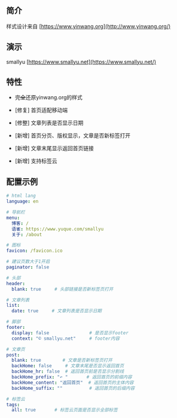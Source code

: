 ## 简介

样式设计来自 [https://www.yinwang.org](http://www.yinwang.org/)

## 演示

smallyu [https://www.smallyu.net](https://www.smallyu.net/)

## 特性

- ~~完全~~还原yinwang.org的样式

- [修复] 首页适配移动端

- [修整] 文章列表是否显示日期 

- [新增] 首页分页、版权显示，文章是否新标签打开

- [新增] 文章末尾显示返回首页链接

- [新增] 支持标签云

## 配置示例

```yml
# html lang
language: en

# 导航栏
menu:
  博客: /
  语雀: https://www.yuque.com/smallyu
  关于: /about

# 图标
favicon: /favicon.ico

# 建议页数大于1开启
paginator: false

# 头部
header:
  blank: true     # 头部链接是否新标签页打开

# 文章列表
list:
  date: true     # 文章列表是否显示日期

# 脚部
footer:
  display: false               # 是否显示footer
  context: "© smallyu.net"     # footer内容

# 文章页
post:
  blank: true        # 文章是否新标签页打开
  backHome: false     # 文章末尾是否显示返回首页
  backHome_hr: false  # 返回首页前是否显示分割线
  backHome_prefix: "↶ "       # 返回首页的前缀内容
  backHome_content: "返回首页"  # 返回首页的主体内容
  backHome_suffix: ""          # 返回首页的后缀内容

# 标签云
tags:
  all: true       # 标签云页面是否显示全部标签
```
